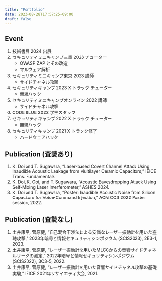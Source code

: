 ```yaml
---
title: "Portfolio"
date: 2023-08-28T17:57:25+09:00
draft: false
---
```


## Event

1. 技術書展 2024 出展
2. セキュリティミニキャンプ三重 2023 チューター
   - OWASP ZAP とその改造
   - マルウェア解析
3. セキュリティミニキャンプ東京 2023 講師
   - サイドチャネル攻撃
4. セキュリティキャンプ 2023 X トラック チューター
   - 無線ハック
5. セキュリティミニキャンプオンライン 2022 講師
   - サイドチャネル攻撃
6. CODE BLUE 2022 学生スタッフ
7. セキュリティキャンプ 2022 X トラック チューター
   - 無線ハック
8. セキュリティキャンプ 2021 X トラック修了
   - ハードウェアハック

## Publication (査読あり)

1. K. Doi and T. Sugawara, “Laser-based Covert Channel Attack Using Inaudible Acoustic Leakage from Multilayer Ceramic Capacitors,” IEICE Trans. Fundamentals
2. K. Doi, K. Ooi, and T. Sugawara, “Acoustic Eavesdropping Attack Using Self-Mixing Laser Interferometer,” ASHES 2024.
3. K. Doi and T. Sugawara, “Poster: Inaudible Acoustic Noise from Silicon Capacitors for Voice-Command Injection,” ACM CCS 2022 Poster session, 2022.

## Publication (査読なし)

1. 土井康平, 菅原健, “自己混合干渉法による安価なレーザー振動計を用いた盗聴攻撃,” 2023年暗号と情報セキュリティシンポジウム (SCIS2023), 2E3-1, 2023.
2. 土井康平, 菅原健, “レーザー振動計を用いたMLCCからの音響サイドチャネルリークの測定,” 2022年暗号と情報セキュリティシンポジウム (SCIS2022), 3C3-5, 2022.
3. 土井康平, 菅原健, “レーザー振動計を用いた音響サイドチャネル攻撃の基礎実験,” IEICE 2021年ソサイエティ大会, 2021.
